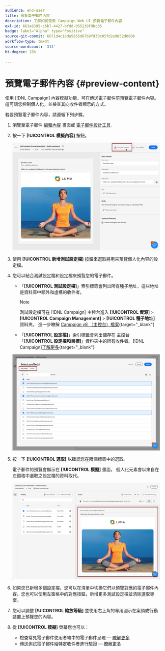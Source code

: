 ```yaml
---
audience: end-user
title: 預覽電子郵件內容
description: 了解如何使用 Campaign Web UI 預覽電子郵件內容
exl-id: 663a8395-c5b7-4427-bfdd-055230f9bc05
badge: label="Alpha" type="Positive"
source-git-commit: 6671d4c18da5655d67b9fd30c05fd2e9052d000b
workflow-type: tm+mt
source-wordcount: '313'
ht-degree: 28%

---
```



# 預覽電子郵件內容 {#preview-content}

使用 [!DNL Campaign] 內容模擬功能，可在傳送電子郵件前預覽電子郵件內容。 這可讓您控制個人化，並檢查其向收件者顯示的方式。

若要預覽電子郵件內容，請遵循下列步驟。

1. 瀏覽至電子郵件 [編輯內容](../content/edit-content.md) 畫面或 [電子郵件設計工具](../content/get-started-email-designer.md).

1. 按一下 **[!UICONTROL 模擬內容]** 按鈕。

   ![](assets/simulate-button.png)

1. 使用 **[!UICONTROL 新增測試設定檔]** 按鈕來選取將用來預覽個人化內容的設定檔。

1. 您可以結合測試設定檔和設定檔來預覽您的電子郵件。

   * 「**[!UICONTROL 測試設定檔]**」索引標籤會列出所有種子地址，這些地址是資料庫中額外和虛構的收件者。

     >[!NOTE]
     >
     >測試設定檔可在 [!DNL Campaign] 主控台進入 **[!UICONTROL 資源]** > **[!UICONTROL Campaign Management]** > **[!UICONTROL 種子地址]** 資料夾。 進一步瞭解 [Campaign v8 （主控台）檔案](https://experienceleague.corp.adobe.com/docs/campaign/campaign-v8/audience/add-profiles/test-profiles.html){target="_blank"}

   * 「**[!UICONTROL 設定檔]**」索引標籤會列出儲存在 主控台「**[!UICONTROL 設定檔和目標]**」資料夾中的所有收件者。[!DNL Campaign][了解更多](https://experienceleague.adobe.com/docs/campaign/campaign-v8/audience/view-profiles.html){target="_blank"}

   ![](assets/simulate-select-profiles.png)

1. 按一下 **[!UICONTROL 選取]** 以確認您在兩個標籤中的選取。

   電子郵件的預覽會顯示在 **[!UICONTROL 模擬]** 畫面。 個人化元素會以來自在左窗格中選取之設定檔的資料取代。

   ![](assets/simulate-preview.png)

1. 如果您已新增多個設定檔，您可以在清單中切換它們以預覽對應的電子郵件內容。您也可以使用左窗格中的對應按鈕，新增更多測試設定檔並清除選取專案。

1. 您可以調整 **[!UICONTROL 縮放等級]** 並使用右上角的專用圖示在案頭或行動裝置上預覽您的內容。

1. 從 **[!UICONTROL 模擬]** 熒幕您也可以：
   * 檢查常見電子郵件使用者端中的電子郵件呈現 —  [瞭解更多](email-rendering.md)
   * 傳送測試電子郵件給特定收件者進行驗證 —  [瞭解更多](proofs.md)



